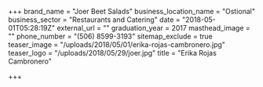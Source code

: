 +++
brand_name = "Joer Beet Salads"
business_location_name = "Ostional"
business_sector = "Restaurants and Catering"
date = "2018-05-01T05:28:19Z"
external_url = ""
graduation_year = 2017
masthead_image = ""
phone_number = "(506) 8599-3193"
sitemap_exclude = true
teaser_image = "/uploads/2018/05/01/erika-rojas-cambronero.jpg"
teaser_logo = "/uploads/2018/05/29/joer.jpg"
title = "Erika Rojas Cambronero"

+++
